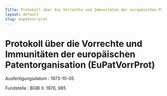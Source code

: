 ```yaml
---
Title: Protokoll über die Vorrechte und Immunitäten der europäischen Patentorganisation
layout: default
slug: eupatvorrprot
---
```


# Protokoll über die Vorrechte und Immunitäten der europäischen Patentorganisation (EuPatVorrProt)

Ausfertigungsdatum
:   1973-10-05

Fundstelle
:   BGBl II: 1976, 985

